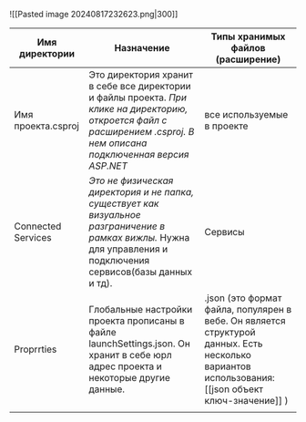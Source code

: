 ![[Pasted image 20240817232623.png|300]]

| Имя директории     | Назначение                                                                                                                                                              | Типы хранимых файлов (расширение)                                                                                                                 |
| ------------------ | ----------------------------------------------------------------------------------------------------------------------------------------------------------------------- | ------------------------------------------------------------------------------------------------------------------------------------------------- |
| Имя проекта.csproj | Это директория хранит в себе все директории и файлы проекта. _При клике на директорию, откроется файл с расширением .csproj. В нем описана подключенная версия ASP.NET_ | все используемые в проекте                                                                                                                        |
| Connected Services | _Это не физическая директория и не папка, существует как визуальное разграничение в рамках вижлы._ Нужна для управления и подключения сервисов(базы данных и тд).       | Сервисы                                                                                                                                           |
| Proprrties         | Глобальные настройки проекта прописаны в файле launchSettings.json. Он хранит в себе юрл адрес проекта и некоторые другие данные.                                       | .json (это формат файла, популярен в вебе. Он является структурой данных. Есть несколько вариантов использования: [[json объект ключ-значение]] ) |
|                    |                                                                                                                                                                         |                                                                                                                                                   |


